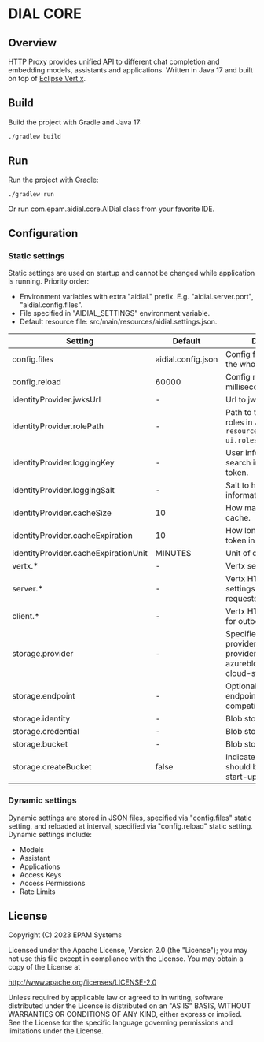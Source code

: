 # DIAL CORE

## Overview

HTTP Proxy provides unified API to different chat completion and embedding models, assistants and applications. 
Written in Java 17 and built on top of [Eclipse Vert.x](https://vertx.io/).

## Build

Build the project with Gradle and Java 17:
```
./gradlew build
```
## Run

Run the project with Gradle:
```
./gradlew run
```
Or run com.epam.aidial.core.AIDial class from your favorite IDE.

## Configuration

### Static settings
Static settings are used on startup and cannot be changed while application is running. Priority order:
* Environment variables with extra "aidial." prefix. E.g. "aidial.server.port", "aidial.config.files".
* File specified in "AIDIAL_SETTINGS" environment variable.
* Default resource file: src/main/resources/aidial.settings.json.

| Setting                              | Default            |Description
|--------------------------------------|--------------------|-
| config.files                         | aidial.config.json |Config files with parts of the whole config.
| config.reload                        | 60000              |Config reload interval in milliseconds.
| identityProvider.jwksUrl             | -                  |Url to jwks provider.
| identityProvider.rolePath            | -                  |Path to the claim user roles in JWT token, e.g. `resource_access.chatbot-ui.roles` or just `roles`.
| identityProvider.loggingKey          | -                  |User information to search in claims of JWT token.
| identityProvider.loggingSalt         | -                  |Salt to hash user information for logging.
| identityProvider.cacheSize           | 10                 |How many JWT tokens to cache.
| identityProvider.cacheExpiration     | 10                 |How long to retain JWT token in cache.
| identityProvider.cacheExpirationUnit | MINUTES            |Unit of cache expiration.
| vertx.*                              | -                  |Vertx settings.
| server.*                             | -                  |Vertx HTTP server settings for incoming requests.
| client.*                             | -                  |Vertx HTTP client settings for outbound requests.
| storage.provider                     | -                  |Specifies blob storage provider. Supported providers: s3, aws-s3, azureblob, google-cloud-storage
| storage.endpoint                     | -                  |Optional. Specifies endpoint url for s3 compatible storages
| storage.identity                     | -                  |Blob storage access key
| storage.credential                   | -                  |Blob storage secret key
| storage.bucket                       | -                  |Blob storage bucket
| storage.createBucket                 | false              |Indicates whether bucket should be created on start-up

### Dynamic settings
Dynamic settings are stored in JSON files, specified via "config.files" static setting, and reloaded at interval, specified via "config.reload" static setting.
Dynamic settings include:
* Models
* Assistant
* Applications
* Access Keys
* Access Permissions
* Rate Limits

## License
Copyright (C) 2023 EPAM Systems

Licensed under the Apache License, Version 2.0 (the "License");
you may not use this file except in compliance with the License.
You may obtain a copy of the License at

http://www.apache.org/licenses/LICENSE-2.0

Unless required by applicable law or agreed to in writing, software
distributed under the License is distributed on an "AS IS" BASIS,
WITHOUT WARRANTIES OR CONDITIONS OF ANY KIND, either express or implied.
See the License for the specific language governing permissions and
limitations under the License.

